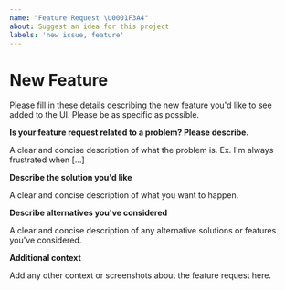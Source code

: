 ```yaml
---
name: "Feature Request \U0001F3A4"
about: Suggest an idea for this project
labels: 'new issue, feature'
---
```


# New Feature

Please fill in these details describing the new feature you'd like to see added to the UI.  Please be as specific as possible.

**Is your feature request related to a problem? Please describe.**

A clear and concise description of what the problem is. Ex. I'm always frustrated when [...]

**Describe the solution you'd like**

A clear and concise description of what you want to happen.

**Describe alternatives you've considered**

A clear and concise description of any alternative solutions or features you've considered.

**Additional context**

Add any other context or screenshots about the feature request here.

